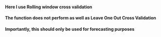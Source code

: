 #### Here I use Rolling window cross validation

#### The function does not perform as well as Leave One Out Cross Validation

#### Importantly, this should only be used for forecasting purposes 
